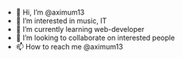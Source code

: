- 👋 Hi, I’m @aximum13
- 👀 I’m interested in music, IT
- 🌱 I’m currently learning web-developer
- 💞️ I’m looking to collaborate on interested people
- 📫 How to reach me @aximum13

<!---
aximum13/aximum13 is a ✨ special ✨ repository because its `README.md` (this file) appears on your GitHub profile.
You can click the Preview link to take a look at your changes.
--->
